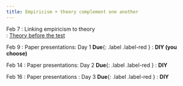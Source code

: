 ```yaml
---
title: Empiricism + theory complement one another
---
```


Feb 7
:    Linking empiricism to theory   
     : [Theory before the test](https://github.com/kalexandriabond/cog_neuro_methods/tree/main/assets/readings/rooij_baggio_2021.pdf)

Feb 9
:    Paper presentations: Day 1  **Due**{: .label .label-red }
     : **DIY (you choose)**

Feb 14
:    Paper presentations: Day 2   **Due**{: .label .label-red }
     : **DIY**

Feb 16
:    Paper presentations : Day 3  **Due**{: .label .label-red }
     : **DIY**
